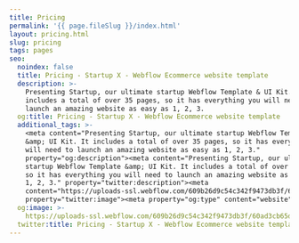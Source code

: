 ```yaml
---
title: Pricing
permalink: '{{ page.fileSlug }}/index.html'
layout: pricing.html
slug: pricing
tags: pages
seo:
  noindex: false
  title: Pricing - Startup X - Webflow Ecommerce website template
  description: >-
    Presenting Startup, our ultimate startup Webflow Template & UI Kit. It
    includes a total of over 35 pages, so it has everything you will need to
    launch an amazing website as easy as 1, 2, 3.
  og:title: Pricing - Startup X - Webflow Ecommerce website template
  additional_tags: >-
    <meta content="Presenting Startup, our ultimate startup Webflow Template
    &amp; UI Kit. It includes a total of over 35 pages, so it has everything you
    will need to launch an amazing website as easy as 1, 2, 3."
    property="og:description"><meta content="Presenting Startup, our ultimate
    startup Webflow Template &amp; UI Kit. It includes a total of over 35 pages,
    so it has everything you will need to launch an amazing website as easy as
    1, 2, 3." property="twitter:description"><meta
    content="https://uploads-ssl.webflow.com/609b26d9c54c342f9473db3f/60ad3cb65d774e05b124168f_featured-image-startup-x-template.png"
    property="twitter:image"><meta property="og:type" content="website">
  og:image: >-
    https://uploads-ssl.webflow.com/609b26d9c54c342f9473db3f/60ad3cb65d774e05b124168f_featured-image-startup-x-template.png
  twitter:title: Pricing - Startup X - Webflow Ecommerce website template
---
```



